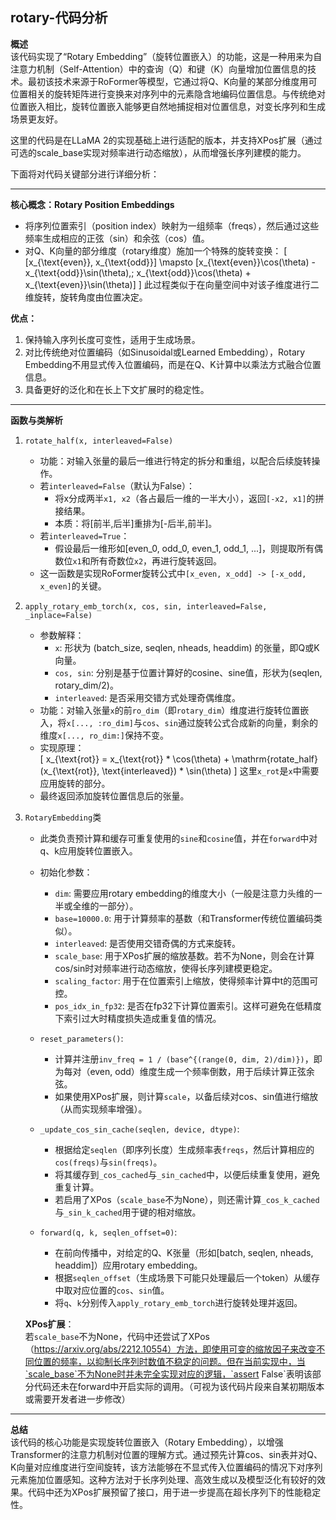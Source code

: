 ## rotary-代码分析
**概述**  
该代码实现了“Rotary Embedding”（旋转位置嵌入）的功能，这是一种用来为自注意力机制（Self-Attention）中的查询（Q）和键（K）向量增加位置信息的技术。最初该技术来源于RoFormer等模型，它通过将Q、K向量的某部分维度用可位置相关的旋转矩阵进行变换来对序列中的元素隐含地编码位置信息。与传统绝对位置嵌入相比，旋转位置嵌入能够更自然地捕捉相对位置信息，对变长序列和生成场景更友好。

这里的代码是在LLaMA 2的实现基础上进行适配的版本，并支持XPos扩展（通过可选的scale_base实现对频率进行动态缩放），从而增强长序列建模的能力。

下面将对代码关键部分进行详细分析：

---

**核心概念：Rotary Position Embeddings**  
- 将序列位置索引（position index）映射为一组频率（freqs），然后通过这些频率生成相应的正弦（sin）和余弦（cos）值。
- 对Q、K向量的部分维度（rotary维度）施加一个特殊的旋转变换：
  \[
  [x_{\text{even}}, x_{\text{odd}}] \mapsto [x_{\text{even}}\cos(\theta) - x_{\text{odd}}\sin(\theta),\; x_{\text{odd}}\cos(\theta) + x_{\text{even}}\sin(\theta)]
  \]
  此过程类似于在向量空间中对该子维度进行二维旋转，旋转角度由位置决定。

**优点：**  
1. 保持输入序列长度可变性，适用于生成场景。  
2. 对比传统绝对位置编码（如Sinusoidal或Learned Embedding），Rotary Embedding不用显式传入位置编码，而是在Q、K计算中以乘法方式融合位置信息。  
3. 具备更好的泛化和在长上下文扩展时的稳定性。

---

**函数与类解析**

1. `rotate_half(x, interleaved=False)`  
   - 功能：对输入张量的最后一维进行特定的拆分和重组，以配合后续旋转操作。
   - 若`interleaved=False`（默认为False）：
     - 将x分成两半`x1, x2`（各占最后一维的一半大小），返回`[-x2, x1]`的拼接结果。
     - 本质：将[前半,后半]重排为[-后半,前半]。
   - 若`interleaved=True`：
     - 假设最后一维形如[even_0, odd_0, even_1, odd_1, ...]，则提取所有偶数位`x1`和所有奇数位`x2`，再进行旋转返回。
   - 这一函数是实现RoFormer旋转公式中`[x_even, x_odd] -> [-x_odd, x_even]`的关键。

2. `apply_rotary_emb_torch(x, cos, sin, interleaved=False, _inplace=False)`  
   - 参数解释：
     - `x`: 形状为 (batch_size, seqlen, nheads, headdim) 的张量，即Q或K向量。
     - `cos, sin`: 分别是基于位置计算好的cosine、sine值，形状为(seqlen, rotary_dim/2)。
     - `interleaved`: 是否采用交错方式处理奇偶维度。
   - 功能：对输入张量`x`的前`ro_dim`（即`rotary_dim`）维度进行旋转位置嵌入，将`x[..., :ro_dim]`与`cos`、`sin`通过旋转公式合成新的向量，剩余的维度`x[..., ro_dim:]`保持不变。
   - 实现原理：  
     \[
     x_{\text{rot}} = x_{\text{rot}} * \cos(\theta) + \mathrm{rotate\_half}(x_{\text{rot}}, \text{interleaved}) * \sin(\theta)
     \]
     这里`x_rot`是`x`中需要应用旋转的部分。
   - 最终返回添加旋转位置信息后的张量。

3. `RotaryEmbedding`类  
   - 此类负责预计算和缓存可重复使用的`sine`和`cosine`值，并在`forward`中对q、k应用旋转位置嵌入。
   - 初始化参数：
     - `dim`: 需要应用rotary embedding的维度大小（一般是注意力头维的一半或全维的一部分）。
     - `base=10000.0`: 用于计算频率的基数（和Transformer传统位置编码类似）。
     - `interleaved`: 是否使用交错奇偶的方式来旋转。
     - `scale_base`: 用于XPos扩展的缩放基数。若不为None，则会在计算cos/sin时对频率进行动态缩放，使得长序列建模更稳定。
     - `scaling_factor`: 用于在位置索引上缩放，使得频率计算中t的范围可控。
     - `pos_idx_in_fp32`: 是否在fp32下计算位置索引。这样可避免在低精度下索引过大时精度损失造成重复值的情况。
   
   - `reset_parameters()`:
     - 计算并注册`inv_freq = 1 / (base^{(range(0, dim, 2)/dim)})`，即为每对（even, odd）维度生成一个频率倒数，用于后续计算正弦余弦。
     - 如果使用XPos扩展，则计算`scale`，以备后续对cos、sin值进行缩放（从而实现频率增强）。

   - `_update_cos_sin_cache(seqlen, device, dtype)`:
     - 根据给定`seqlen`（即序列长度）生成频率表`freqs`，然后计算相应的`cos(freqs)`与`sin(freqs)`。
     - 将其缓存到`_cos_cached`与`_sin_cached`中，以便后续重复使用，避免重复计算。
     - 若启用了XPos（`scale_base`不为None），则还需计算`_cos_k_cached`与`_sin_k_cached`用于键的相对缩放。

   - `forward(q, k, seqlen_offset=0)`:
     - 在前向传播中，对给定的Q、K张量（形如[batch, seqlen, nheads, headdim]）应用rotary embedding。
     - 根据`seqlen_offset`（生成场景下可能只处理最后一个token）从缓存中取对应位置的`cos`、`sin`值。
     - 将`q`、`k`分别传入`apply_rotary_emb_torch`进行旋转处理并返回。
   
   **XPos扩展**：  
   若`scale_base`不为None，代码中还尝试了XPos（https://arxiv.org/abs/2212.10554）方法，即使用可变的缩放因子来改变不同位置的频率，以抑制长序列时数值不稳定的问题。但在当前实现中，当`scale_base`不为None时并未完全实现对应的逻辑，`assert False`表明该部分代码还未在forward中开启实际的调用。（可视为该代码片段来自某初期版本或需要开发者进一步修改）

---

**总结**  
该代码的核心功能是实现旋转位置嵌入（Rotary Embedding），以增强Transformer的注意力机制对位置的理解方式。通过预先计算cos、sin表并对Q、K向量对应维度进行空间旋转，该方法能够在不显式传入位置编码的情况下对序列元素施加位置感知。这种方法对于长序列处理、高效生成以及模型泛化有较好的效果。代码中还为XPos扩展预留了接口，用于进一步提高在超长序列下的性能稳定性。
